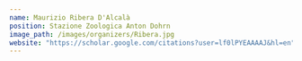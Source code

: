 ```yaml
---
name: Maurizio Ribera D'Alcalà
position: Stazione Zoologica Anton Dohrn
image_path: /images/organizers/Ribera.jpg
website: "https://scholar.google.com/citations?user=lf0lPYEAAAAJ&hl=en"
---
```

